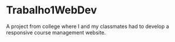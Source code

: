 # Trabalho1WebDev
A project from college where I and my classmates had to develop a responsive course management website.
